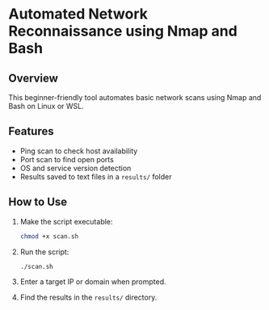 # Automated Network Reconnaissance using Nmap and Bash

## Overview
This beginner-friendly tool automates basic network scans using Nmap and Bash on Linux or WSL.

## Features
- Ping scan to check host availability
- Port scan to find open ports
- OS and service version detection
- Results saved to text files in a `results/` folder

## How to Use
1. Make the script executable:
   ```bash
   chmod +x scan.sh
   ```

2. Run the script:
   ```bash
   ./scan.sh
   ```

3. Enter a target IP or domain when prompted.
4. Find the results in the `results/` directory.
